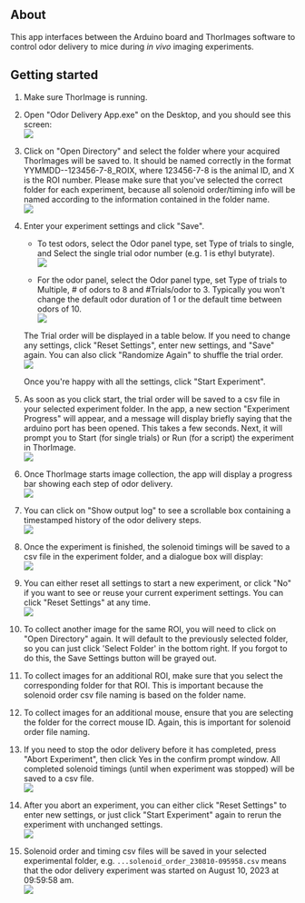 ## About

This app interfaces between the Arduino board and ThorImages software to control odor delivery to mice during *in vivo* imaging experiments.

## Getting started

1. Make sure ThorImage is running.
2. Open "Odor Delivery App.exe" on the Desktop, and you should see this screen:  
![](https://github.com/janeswh/odor_delivery_app/blob/master/media/step2.png)

3. Click on "Open Directory" and select the folder where your acquired ThorImages will be saved to. It should be named correctly in the format YYMMDD--123456-7-8_ROIX, where 123456-7-8 is the animal ID, and X is the ROI number. Please make sure that you've selected the correct folder for each experiment, because all solenoid order/timing info will be named according to the information contained in the folder name.  
![](https://github.com/janeswh/odor_delivery_app/blob/master/media/step3.png)

4. Enter your experiment settings and click "Save". 
    - To test odors, select the Odor panel type, set Type of trials to single, and Select the single trial odor number (e.g. 1 is ethyl butyrate).  
    ![](https://github.com/janeswh/odor_delivery_app/blob/master/media/step4_odorpanel.png)

    - For the odor panel, select the Odor panel type, set Type of trials to Multiple, # of odors to 8 and #Trials/odor to 3. Typically you won't change the default odor duration of 1 or the default time between odors of 10.  
    ![](https://github.com/janeswh/odor_delivery_app/blob/master/media/step4_singleodor.png)

    The Trial order will be displayed in a table below. If you need to change any settings, click "Reset Settings", enter new settings, and "Save" again. You can also click "Randomize Again" to shuffle the trial order.  
    ![](https://github.com/janeswh/odor_delivery_app/blob/master/media/step4_trialorder.png)

    Once you're happy with all the settings, click "Start Experiment".  
    
5. As soon as you click start, the trial order will be saved to a csv file in your selected experiment folder. In the app, a new section "Experiment Progress" will appear, and a message will display briefly saying that the arduino port has been opened. This takes a few seconds. Next, it will prompt you to Start (for single trials) or Run (for a script) the experiment in ThorImage.  
![](https://github.com/janeswh/odor_delivery_app/blob/master/media/step5.png)

6. Once ThorImage starts image collection, the app will display a progress bar showing each step of odor delivery.  
![](https://github.com/janeswh/odor_delivery_app/blob/master/media/step6.png)

7. You can click on "Show output log" to see a scrollable box containing a timestamped history of the odor delivery steps.  
![](https://github.com/janeswh/odor_delivery_app/blob/master/media/step7.png)

8. Once the experiment is finished, the solenoid timings will be saved to a csv file in the experiment folder, and a dialogue box will display:  
![](https://github.com/janeswh/odor_delivery_app/blob/master/media/step8.png)

9. You can either reset all settings to start a new experiment, or click "No" if you want to see or reuse your current experiment settings. You can click "Reset Settings" at any time.  
![](https://github.com/janeswh/odor_delivery_app/blob/master/media/step9.png)

10. To collect another image for the same ROI, you will need to click on "Open Directory" again. It will default to the previously selected folder, so you can just click 'Select Folder' in the bottom right. If you forgot to do this, the Save Settings button will be grayed out.

11. To collect images for an additional ROI, make sure that you select the corresponding folder for that ROI. This is important because the solenoid order csv file naming is based on the folder name.

12. To collect images for an additional mouse, ensure that you are selecting the folder for the correct mouse ID. Again, this is important for solenoid order file naming.

13. If you need to stop the odor delivery before it has completed, press "Abort Experiment", then click Yes in the confirm prompt window. All completed solenoid timings (until when experiment was stopped) will be saved to a csv file.  
![](https://github.com/janeswh/odor_delivery_app/blob/master/media/step13.png)

14. After you abort an experiment, you can either click "Reset Settings" to enter new settings, or just click "Start Experiment" again to rerun the experiment with unchanged settings.  
![](https://github.com/janeswh/odor_delivery_app/blob/master/media/step14.png)

15. Solenoid order and timing csv files will be saved in your selected experimental folder, e.g. `...solenoid_order_230810-095958.csv` means that the odor delivery experiment was started on August 10, 2023 at 09:59:58 am.  
![](https://github.com/janeswh/odor_delivery_app/blob/master/media/step15.png)
